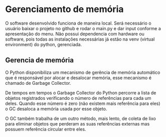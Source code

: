 # Gerenciamento de memória 

O software desenvolvido funciona de maneira local. Será necessário o usuário baixar o projeto no github e rodar o main.py e dar input conforme a apresentação do menu. 
Não possui dependencia com hardware ou software, pois todas as instalações necessárias já estão  na venv (virtual environment) do python, gerenciada.
## Gerencia de memória
O Python disponibiliza um mecanismo de gerência de memória automático que é responsável por alocar e desalocar memória, esse mecanismo é chamado de Garbage Collector.

De tempos em tempos o Garbage Collector do Python percorre a lista de objetos registrados verificando o número de referências para cada um deles. Quando esse número é zero (não existem mais referência para eles) o GC desaloca a memória usada por esse objeto. 

O GC também trabalha de um outro método, mais lento, de coleta de lixo para eliminar objetos que perderam as suas referências externas mas possuem referência circular entre eles.

